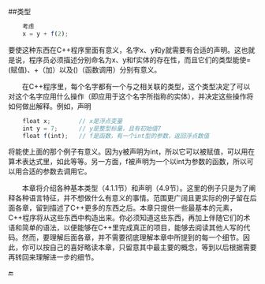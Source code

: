 ##类型

```javascript
    考虑
    x = y + f(2);
```
    
要使这种东西在C++程序里面有意义，名字x、y和y就需要有合适的声明。这也就是说，程序员必须描述分别命名为x、y和f实体的存在性，而且它们的类型能使=(赋值)、+（加）以及()（函数调用）分别有意义。

&emsp;&emsp;在C++程序里，每个名字都有一个与之相关联的类型，这个类型决定了可以对这个名字应用什么操作（即应用于这个名字所指称的实体），并决定这些操作将如何做出解释。例如，声明

```javascript
    float x;        // x是浮点变量
    int y = 7;      // y是整型标量，且有初始值7
    float f(int);   // f是函数，有一个int型的参数，返回浮点数值
```

将能使上面的那个例子有意义。因为y被声明为int，所以它可以被赋值，可以用在算术表达式里，如此等等。另一方面，f被声明为一个以int为参数的函数，所以可以用合适的参数去调用它。

&emsp;&emsp;本章将介绍各种基本类型（4.1.1节）和声明（4.9节）。这里的例子只是为了阐释各种语言特征，并不想做什么有意义的事情。范围更广阔且更实际的例子留在后面各章，留到描述了C++更多的东西之后。本章只提供一些最基本的元素，C++程序将从这些东西中构造出来。你必须知道这些东西，再加上伴随它们的术语和简单的语法，以便能够在C++里完成真正的项目，能够去阅读其他人写的代码。然而，要理解后面各章，并不需要彻底理解本章中所提到的每一个细节。因此，你可以按自己的喜好略读本章，只留意其中最主要的概念，等到以后根据需要再转回来理解进一步的细节。


🔚